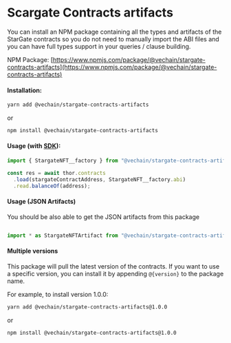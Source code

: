 # Scargate Contracts artifacts

You can install an NPM package containing all the types and artifacts of the StarGate contracts so you do not need to manually import the ABI files and you can have full types support in your queries / clause building.

NPM Package: [https://www.npmjs.com/package/@vechain/stargate-contracts-artifacts](https://www.npmjs.com/package/@vechain/stargate-contracts-artifacts)

#### Installation:

```sh
yarn add @vechain/stargate-contracts-artifacts
```

or&#x20;

```sh
npm install @vechain/stargate-contracts-artifacts
```

#### Usage (with [SDK](https://docs.vechain.org/developer-resources/sdks-and-providers/sdk)):

```javascript
import { StargateNFT__factory } from "@vechain/stargate-contracts-artifacts";

const res = await thor.contracts
  .load(stargateContractAddress, StargateNFT__factory.abi)
  .read.balanceOf(address);
```

#### Usage (JSON Artifacts)

You should be also able to get the JSON artifacts from this package

```javascript

import * as StargateNFTArtifact from "@vechain/stargate-contracts-artifacts/artifacts/contracts/StargateNFT.sol/StargateNFT.json";
```

#### Multiple versions

This package will pull the latest version of the contracts. If you want to use a specific version, you can install it by appending `@{version}` to the package name.

For example, to install version 1.0.0:

```sh
yarn add @vechain/stargate-contracts-artifacts@1.0.0
```

or&#x20;

```sh
npm install @vechain/stargate-contracts-artifacts@1.0.0
```

